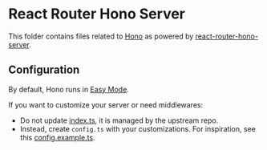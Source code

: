 # React Router Hono Server

This folder contains files related to [Hono](https://hono.dev/) as powered by [react-router-hono-server](https://github.com/rphlmr/react-router-hono-server).

## Configuration

By default, Hono runs in [Easy Mode](https://github.com/rphlmr/react-router-hono-server?tab=readme-ov-file#easy-mode).

If you want to customize your server or need middlewares:

- Do not update [index.ts](index.ts), it is managed by the upstream repo.
- Instead, create `config.ts` with your customizations. For inspiration, see this [config.example.ts](config.example.ts).
